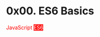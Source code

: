 # 0x00. ES6 Basics
<span style="color:red">
JavaScript
</span>
<span style="color:white; background-color:red">
ES6
</span>
